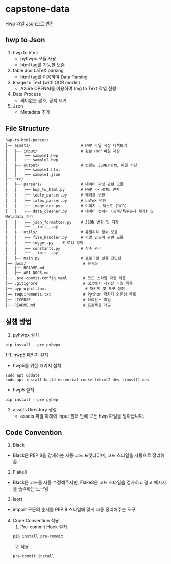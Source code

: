 # capstone-data

Hwp 파일 Json으로 변환

## hwp to Json

1. hwp to html
   - pyhwpx 모듈 사용
   - html tag를 가능한 보존
2. table and LaTeX parsing
   - html tag를 이용하여 Data Parsing
3. Image to Text (with OCR model)
   - Azure OPENAI를 이용하여 Img to Text 작업 진행
4. Data Process
   - 의미없는 괄호, 공백 제거
5. Json
   - Metadata 추가

## File Structure

```
hwp-to-html-parser/
│── assets/                      # HWP 파일 저장 디렉토리
│   ├── input/                   # 원본 HWP 파일 저장
│   │   ├── sample1.hwp
│   │   ├── sample2.hwp
│   ├── output/                  # 변환된 JSON/HTML 파일 저장
│   │   ├── sample1.html
│   │   ├── sample1.json
│── src/
│   ├── parsers/                 # 데이터 파싱 관련 모듈
│   │   ├── hwp_to_html.py       # HWP -> HTML 변환
│   │   ├── table_parser.py      # 테이블 변환
│   │   ├── latex_parser.py.     # LaTeX 변환
│   │   ├── image_ocr.py         # 이미지 → 텍스트 (OCR)
│   │   ├── data_cleaner.py      # 데이터 전처리 (공백/특수문자 제거) 및 Metadata 추가
│   │   ├── json_formatter.py    # JSON 변환 및 저장
│   │   ├── __init__.py
│   ├── utils/                   # 유틸리티 함수 모음
│   │   ├── file_handler.py      # 파일 입출력 관련 모듈
│   │   ├── logger.py    # 로깅 설정
│   │   ├── constants.py         # 상수 관리
│   │   ├── __init__.py
│   ├── main.py                  # 프로그램 실행 진입점
│── docs/                         # 문서화
│   ├── README.md
│   ├── API_DOCS.md
│── .pre-commit-config.yaml       # 코드 스타일 자동 적용
│── .gitignore                    # Git에서 제외할 파일 목록
│── pyproject.toml                 # 패키지 및 도구 설정
│── requirements.txt              # Python 패키지 의존성 목록
│── LICENSE                       # 라이선스 파일
│── README.md                     # 프로젝트 개요
```

## 실행 방법

1. pyhwpx 설치

```
pip install --pre pyhwpx
```

1-1. hwp5 패키지 설치

- hwp5를 위한 패키지 설치

```
sudo apt update
sudo apt install build-essential cmake libxml2-dev libxslt1-dev
```

- hwp5 설치

```
pip install --pre pyhwp
```

2. assets Directory 생성
   - assets 파일 아래에 input 폴더 안에 모든 hwp 파일을 담아둡니다.

## Code Convention

1. Black

- Black은 PEP 8을 강제하는 자동 코드 포맷터이며, 코드 스타일을 자동으로 정리해줌.

2. Flake8

- Black은 코드를 자동 수정해주지만, Flake8은 코드 스타일을 검사하고 경고 메시지를 출력하는 도구임

3. isort

- import 구문의 순서를 PEP 8 스타일에 맞게 자동 정리해주는 도구.

4. Code Convention 적용
   1. Pre-commit Hook 설치
   ```
   pip install pre-commit
   ```
   2. 적용
   ```
   pre-commit install
   ```
